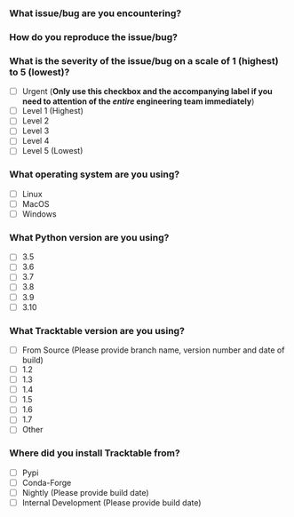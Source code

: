 <!-- Tracktable Bug Report Template -->

<!-- Please fill out the following sections to the best of your abilities -->

<!-- 
    If you have questions or concerns after you create this bug report add 
    the `Waiting on Andy` or `Waiting on Michael` label to the report and 
    we will drop in and see how we can help. The label dropdown can be found
    below this text box or on the right side of the screen after this report has
    be created.
-->

### What issue/bug are you encountering?

<!--
    Example: Tracktable fails to import.
-->


### How do you reproduce the issue/bug?

<!-- 
    REMEMBER NOT TO UPLOAD ANY OUO!

    If at all possible, please include a code sample either inline or as an attachment to the issue.  
    If data files are involved, please attach a small (<1MB) file.

    For inline code examples PLEASE use one of the following formats so your code
    is rendered correctly with syntax highlighting.
    
    Example Python Code Snippet:
    ----------------------------
    ```python
    print("Hello World!")
    ```

    Example C++ Code Snippet:
    ```cpp
    cout >> "Hello World!"
    ```

    Example Console Code Snippet:
    ```console
    echo "Hello World!"
    ```

-->


### What is the severity of the issue/bug on a scale of 1 (highest) to 5 (lowest)?

<!--
    Meanings of each level:
    
    1. Tracktable does not work at all because of this bug
    2. I cannot make progress on my project because of this bug and deadlines are looming
    3. I cannot make progress on my project because of this bug
    4. I can work around this bug with difficulty
    5. I can work around this bug easily

    Please place an `X` in one of the following boxes to indicate the severity level.
    The box should look like `[X]` NOT `[X ]`,`[ X]` or `[ X ]`
-->

- [ ] Urgent (**Only use this checkbox and the accompanying label if you need to attention of the *entire* engineering team immediately**)
- [ ] Level 1 (Highest)  
- [ ] Level 2   
- [ ] Level 3 
- [ ] Level 4  
- [ ] Level 5 (Lowest)  

### What operating system are you using?

<!-- 
    Please place an `X` in one of the following boxes to indicate the severity level.
    The box should look like `[X]` NOT `[X ]`,`[ X]` or `[ X ]`
-->

- [ ] Linux
- [ ] MacOS   
- [ ] Windows 

### What Python version are you using?

<!-- 
    Please place an `X` in one of the following boxes to indicate the severity level.
    The box should look like `[X]` NOT `[X ]`,`[ X]` or `[ X ]`
-->

- [ ] 3.5
- [ ] 3.6   
- [ ] 3.7 
- [ ] 3.8 
- [ ] 3.9 
- [ ] 3.10 

### What Tracktable version are you using?

<!-- 
    Please place an `X` in one of the following boxes to indicate the severity level.
    The box should look like `[X]` NOT `[X ]`,`[ X]` or `[ X ]`
-->

- [ ] From Source (Please provide branch name, version number and date of build)
- [ ] 1.2   
- [ ] 1.3 
- [ ] 1.4 
- [ ] 1.5 
- [ ] 1.6 
- [ ] 1.7
- [ ] Other 

### Where did you install Tracktable from?

<!-- 
    Please place an `X` in one of the following boxes to indicate the severity level.
    The box should look like `[X]` NOT `[X ]`,`[ X]` or `[ X ]`
-->

- [ ] Pypi
- [ ] Conda-Forge  
- [ ] Nightly (Please provide build date)
- [ ] Internal Development (Please provide build date)
